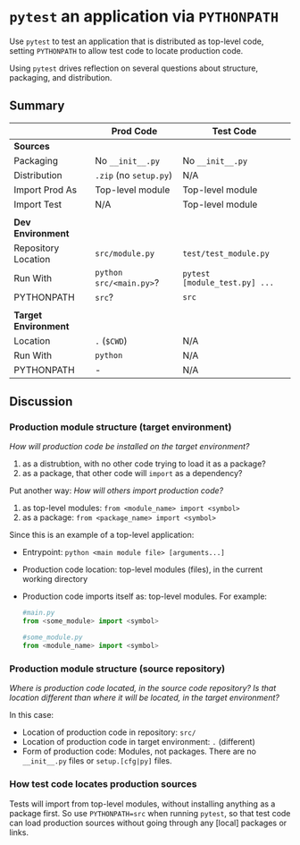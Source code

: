 # `pytest` an application via `PYTHONPATH`

Use `pytest` to test an application that is distributed as top-level code,
setting `PYTHONPATH` to allow test code to locate production code.

Using `pytest` drives reflection on several questions about structure,
packaging, and distribution.


## Summary

|                        | Prod Code               | Test Code                     |
|------------------------|-------------------------|-------------------------------|
| **Sources**            |                         |                               |
| Packaging              | No `__init__.py`        | No `__init__.py`              |
| Distribution           | `.zip` (no `setup.py`)  | N/A                           |
| Import Prod As         | Top-level module        | Top-level module              |
| Import Test            | N/A                     | Top-level module              |
|                        |                         |                               |
| **Dev Environment**    |                         |                               |
| Repository Location    | `src/module.py`         | `test/test_module.py`         |
| Run With               | `python src/<main.py>`? | `pytest [module_test.py] ...` |
| PYTHONPATH             | `src`?                  | `src`                         |
|                        |                         |                               |
| **Target Environment** |                         |                               |
| Location               | `.` (`$CWD`)            | N/A                           |
| Run With               | `python `               | N/A                           |
| PYTHONPATH             | -                       | N/A                           |


## Discussion
### Production module structure (target environment)

_How will production code be installed on the target environment?_

1. as a distrubtion, with no other code trying to load it as a package?
2. as a package, that other code will `import` as a dependency?

Put another way: _How will others import production code?_

1. as top-level modules: `from <module_name> import <symbol>`
2. as a package: `from <package_name> import <symbol>`

Since this is an example of a top-level application:

* Entrypoint: `python <main module file> [arguments...]`
* Production code location: top-level modules (files), in the current working
  directory
* Production code imports itself as: top-level modules.  For example:

    ```python
    #main.py
    from <some_module> import <symbol>

    #some_module.py
    from <module_name> import <symbol>
    ```


### Production module structure (source repository)

_Where is production code located, in the source code repository?  Is that
location different than where it will be located, in the target environment?_

In this case:

* Location of production code in repository: `src/`
* Location of production code in target environment: `.` (different)
* Form of production code: Modules, not packages.  There are no `__init__.py`
  files or `setup.[cfg|py]` files.


### How test code locates production sources

Tests will import from top-level modules, without installing anything as a
package first.  So use `PYTHONPATH=src` when running `pytest`, so that test code
can load production sources without going through any \[local\] packages or
links.
